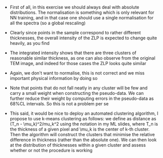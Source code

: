 * First of all, in this exercise we should always deal with absolute distributions. The normalisation is something which is only relevant for NN training, and in that case one should use a single normalisation for all the spectra (so a global rescaling)

* Clearly since points in the sample correspond to rather different thicknesses, the overall intensity of the ZLP is expected to change quite heavily, as you find

* The integrated intensity shows that there are three clusters of reasonable similar thickness, as one can also observe from the original TEM image, and indeed for those cases the ZLP looks quite similar

* Again, we don't want to normalise, this is not correct and we miss important physical information by doing so

* Note that points that do not fall neatly in any cluster will be few and carry a small weight when constructing the pseudo-data. We can further reduce their weight by computing errors in the pseudo-data as 68%CL intervals. So this is not a problem per se

* This said, it would be nice to deploy an automated clustering algorithm, I propose to use k-means clustering as follows: we define as distance as (T_n - \mu_k)^2/mu_k^2 using the notation in my ML slides, where T_n is the thickness of a given pixel and \mu_k is the center of k-th cluster. Then the algorithm will construct the clusters that minimise the relative difference in thickness (rather than the absolute one). We can then look at the distribution of thicknesses within a given cluster and assess whether or not the procedure is working